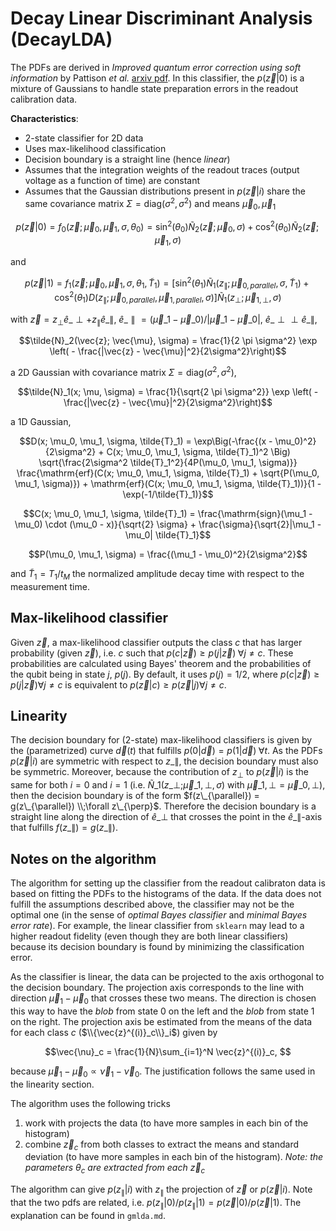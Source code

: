 # Decay Linear Discriminant Analysis (DecayLDA)

The PDFs are derived in *Improved quantum error correction using soft information* by Pattison *et al.* [arxiv pdf](https://arxiv.org/pdf/2107.13589.pdf). In this classifier, the $p(\vec{z}|0)$ is a mixture of Gaussians to handle state preparation errors in the readout calibration data. 

**Characteristics**:
- 2-state classifier for 2D data
- Uses max-likelihood classification
- Decision boundary is a straight line (hence *linear*)
- Assumes that the integration weights of the readout traces (output voltage as a function of time) are constant
- Assumes that the Gaussian distributions present in $p(\vec{z}|i)$ share the same covariance matrix $\Sigma=\mathrm{diag}(\sigma^2, \sigma^2)$ and means $\vec{\mu}_0, \vec{\mu}_1$

```math
p(\vec{z}|0) = f_0(\vec{z}; \vec{\mu}_0, \vec{\mu}_1, \sigma, \theta_0) = \sin^2(\theta_0)\tilde{N}_2(\vec{z}; \vec{\mu}_0, \sigma) + \cos^2(\theta_0)\tilde{N}_2(\vec{z}; \vec{\mu}_1, \sigma)
```
and
```math
p(\vec{z}|1) = f_1(\vec{z}; \vec{\mu}_0, \vec{\mu}_1, \sigma, \theta_1, \tilde{T}_1) = \Big[ 
\sin^2(\theta_1)\tilde{N}_1(z_{\parallel}; \vec{\mu}_{0, parallel}, \sigma, \tilde{T}_1) + 
\cos^2(\theta_1) D(z_{\parallel}; \vec{\mu}_{0, parallel}, \vec{\mu}_{1, parallel}, \sigma)
\Big] \tilde{N}_1(z_{\perp}; \vec{\mu}_{1,\perp}, \sigma)
```
with $\vec{z} = z_{\perp} \hat{e}\_{\perp} + z_{\parallel} \hat{e}\_{\parallel}$, $\hat{e}\_{\parallel} = (\vec{\mu}\_1 - \vec{\mu}\_0) / |\vec{\mu}\_1 - \vec{\mu}\_0|$, $\hat{e}\_{\perp} \perp \hat{e}\_{\parallel}$,
```math
\tilde{N}_2(\vec{z}; \vec{\mu}, \sigma) = \frac{1}{2 \pi \sigma^2} \exp \left( - \frac{|\vec{z} - \vec{\mu}|^2}{2\sigma^2}\right)
```
a 2D Gaussian with covariance matrix $\Sigma=\mathrm{diag}(\sigma^2, \sigma^2)$, 
```math
\tilde{N}_1(x; \mu, \sigma) = \frac{1}{\sqrt{2 \pi \sigma^2}} \exp \left( - \frac{|\vec{z} - \vec{\mu}|^2}{2\sigma^2}\right)
```
a 1D Gaussian,
```math
D(x; \mu_0, \mu_1, \sigma, \tilde{T}_1) = \exp\Big(-\frac{(x - \mu_0)^2}{2\sigma^2} + C(x; \mu_0, \mu_1, \sigma, \tilde{T}_1)^2 \Big)
\sqrt{\frac{2\sigma^2 \tilde{T}_1^2}{4P(\mu_0, \mu_1, \sigma)}}
\frac{\mathrm{erf}(C(x; \mu_0, \mu_1, \sigma, \tilde{T}_1) + \sqrt{P(\mu_0, \mu_1, \sigma)}) + \mathrm{erf}(C(x; \mu_0, \mu_1, \sigma, \tilde{T}_1))}{1 - \exp(-1/\tilde{T}_1)}
```
```math
C(x; \mu_0, \mu_1, \sigma, \tilde{T}_1) = \frac{\mathrm{sign}(\mu_1 - \mu_0) \cdot (\mu_0 - x)}{\sqrt{2} \sigma} + \frac{\sigma}{\sqrt{2}|\mu_1 - \mu_0| \tilde{T}_1}
```
```math
P(\mu_0, \mu_1, \sigma) = \frac{(\mu_1 - \mu_0)^2}{2\sigma^2}
```
and $\tilde{T}_1 = T_1 / t_M$ the normalized amplitude decay time with respect to the measurement time. 

## Max-likelihood classifier

Given $\vec{z}$, a max-likelihood classifier outputs the class $c$ that has larger probability (given $\vec{z}$), i.e. $c$ such that $p(c|\vec{z}) \geq p(j|\vec{z}) \;\forall j \neq c$. These probabilities are calculated using Bayes' theorem and the probabilities of the qubit being in state $j$, $p(j)$. By default, it uses $p(j)=1/2$, where $p(c|\vec{z}) \geq p(j|\vec{z}) \forall j \neq c$ is equivalent to $p(\vec{z}|c) \geq p(\vec{z}|j) \forall j \neq c$. 


## Linearity

The decision boundary for (2-state) max-likelihood classifiers is given by the (parametrized) curve $\vec{d}(t)$ that fulfills $p(0|\vec{d}) = p(1|\vec{d}) \;\forall t$. As the PDFs $p(\vec{z}|i)$ are symmetric with respect to $z\_{\parallel}$, the decision boundary must also be symmetric. Moreover, because the contribution of $z_{\perp}$ to $p(\vec{z}|i)$ is the same for both $i=0$ and $i=1$ (i.e. $\tilde{N}\_1(z\_{\perp}; \vec{\mu}\_{1,\perp}, \sigma)$ with $\vec{\mu}\_{1,\perp}=\vec{\mu}\_{0,\perp}$), then the decision boundary is of the form $f(z\_{\parallel}) = g(z\_{\parallel}) \\;\forall z\_{\perp}$. Therefore the decision boundary is a straight line along the direction of $\hat{e}\_{\perp}$ that crosses the point in the $\hat{e}\_{\parallel}$-axis that fulfills $f(z\_{\parallel}) = g(z\_{\parallel})$. 


## Notes on the algorithm

The algorithm for setting up the classifier from the readout calibraton data is based on fitting the PDFs to the histograms of the data. If the data does not fulfill the assumptions described above, the classifier may not be the optimal one (in the sense of *optimal Bayes classifier* and *minimal Bayes error rate*). For example, the linear classifier from `sklearn` may lead to a higher readout fidelity (even though they are both linear classifiers) because its decision boundary is found by minimizing the classification error. 

As the classifier is linear, the data can be projected to the axis orthogonal to the decision boundary. 
The projection axis corresponds to the line with direction $\vec{\mu}_1 - \vec{\mu}_0$ that crosses these two means. 
The direction is chosen this way to have the *blob* from state 0 on the left and the *blob* from state 1 on the right. 
The projection axis be estimated from the means of the data for each class $c$ ($\\{\vec{z}^{(i)}_c\\}_i$) given by
```math 
\vec{\nu}_c = \frac{1}{N}\sum_{i=1}^N \vec{z}^{(i)}_c, 
```
because $\vec{\mu}_1 - \vec{\mu}_0 \propto \vec{\nu}_1 - \vec{\nu}_0$. The justification follows the same used in the linearity section. 

The algorithm uses the following tricks
1. work with projects the data (to have more samples in each bin of the histogram)
1. combine $\vec{z}_c$ from both classes to extract the means and standard deviation (to have more samples in each bin of the histogram). *Note: the parameters* $\theta_c$ *are extracted from each* $\vec{z}_c$ 

The algorithm can give $p(z_{\parallel}|i)$ with $z_{\parallel}$ the projection of $\vec{z}$ or $p(\vec{z}|i)$. Note that the two pdfs are related, i.e. $p(z_{\parallel}|0) / p(z_{\parallel}|1) = p(\vec{z}|0) / p(\vec{z}|1)$. The explanation can be found in `gmlda.md`. 
